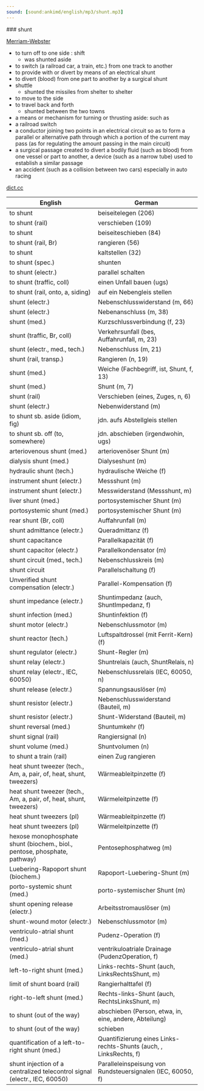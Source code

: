```yaml
---
sound: [sound:ankimd/english/mp3/shunt.mp3]
---
```


\### shunt

[Merriam-Webster](https://www.merriam-webster.com/dictionary/shunt)

- to turn off to one side : shift
    - was shunted aside
- to switch (a railroad car, a train, etc.) from one track to another
- to provide with or divert by means of an electrical shunt
- to divert (blood) from one part to another by a surgical shunt
- shuttle
    - shunted the missiles from shelter to shelter
- to move to the side
- to travel back and forth
    - shunted between the two towns
- a means or mechanism for turning or thrusting aside: such as
- a railroad switch
- a conductor joining two points in an electrical circuit so as to form a parallel or alternative path through which a portion of the current may pass (as for regulating the amount passing in the main circuit)
- a surgical passage created to divert a bodily fluid (such as blood) from one vessel or part to another, a device (such as a narrow tube) used to establish a similar passage
- an accident (such as a collision between two cars) especially in auto racing

[dict.cc](https://www.dict.cc/shunt)

| English        | German       |
| -------------- | ------------ |
| to shunt | beiseitelegen (206) |
| to shunt (rail) | verschieben (109) |
| to shunt | beiseiteschieben (84) |
| to shunt (rail, Br) | rangieren (56) |
| to shunt | kaltstellen (32) |
| to shunt (spec.) | shunten |
| to shunt (electr.) | parallel schalten |
| to shunt (traffic, coll) | einen Unfall bauen (ugs) |
| to shunt (rail, onto, a, siding) | auf ein Nebengleis stellen |
| shunt (electr.) | Nebenschlusswiderstand (m, 66) |
| shunt (electr.) | Nebenanschluss (m, 38) |
| shunt (med.) | Kurzschlussverbindung (f, 23) |
| shunt (traffic, Br, coll) | Verkehrsunfall (bes, Auffahrunfall, m, 23) |
| shunt (electr., med., tech.) | Nebenschluss (m, 21) |
| shunt (rail, transp.) | Rangieren (n, 19) |
| shunt (med.) | Weiche (Fachbegriff, ist, Shunt, f, 13) |
| shunt (med.) | Shunt (m, 7) |
| shunt (rail) | Verschieben (eines, Zuges, n, 6) |
| shunt (electr.) | Nebenwiderstand (m) |
| to shunt sb. aside (idiom, fig) | jdn. aufs Abstellgleis stellen |
| to shunt sb. off (to, somewhere) | jdn. abschieben (irgendwohin, ugs) |
| arteriovenous shunt (med.) | arteriovenöser Shunt (m) |
| dialysis shunt (med.) | Dialyseshunt (m) |
| hydraulic shunt (tech.) | hydraulische Weiche (f) |
| instrument shunt (electr.) | Messshunt (m) |
| instrument shunt (electr.) | Messwiderstand (Messshunt, m) |
| liver shunt (med.) | portosystemischer Shunt <PSS> (m) |
| portosystemic shunt <PSS> (med.) | portosystemischer Shunt <PSS> (m) |
| rear shunt (Br, coll) | Auffahrunfall (m) |
| shunt admittance (electr.) | Queradmittanz (f) |
| shunt capacitance | Parallelkapazität (f) |
| shunt capacitor (electr.) | Parallelkondensator (m) |
| shunt circuit (med., tech.) | Nebenschlusskreis (m) |
| shunt circuit | Parallelschaltung (f) |
| Unverified shunt compensation (electr.) | Parallel-Kompensation (f) |
| shunt impedance (electr.) | Shuntimpedanz (auch, ShuntImpedanz, f) |
| shunt infection (med.) | Shuntinfektion (f) |
| shunt motor (electr.) | Nebenschlussmotor (m) |
| shunt reactor (tech.) | Luftspaltdrossel (mit Ferrit-Kern) (f) |
| shunt regulator (electr.) | Shunt-Regler (m) |
| shunt relay (electr.) | Shuntrelais (auch, ShuntRelais, n) |
| shunt relay (electr., IEC, 60050) | Nebenschlussrelais (IEC, 60050, n) |
| shunt release (electr.) | Spannungsauslöser (m) |
| shunt resistor (electr.) | Nebenschlusswiderstand (Bauteil, m) |
| shunt resistor (electr.) | Shunt-Widerstand (Bauteil, m) |
| shunt reversal (med.) | Shuntumkehr (f) |
| shunt signal (rail) | Rangiersignal (n) |
| shunt volume (med.) | Shuntvolumen (n) |
| to shunt a train (rail) | einen Zug rangieren |
| heat shunt tweezer (tech., Am, a, pair, of, heat, shunt, tweezers) | Wärmeableitpinzette (f) |
| heat shunt tweezer (tech., Am, a, pair, of, heat, shunt, tweezers) | Wärmeleitpinzette (f) |
| heat shunt tweezers (pl) | Wärmeableitpinzette (f) |
| heat shunt tweezers (pl) | Wärmeleitpinzette (f) |
| hexose monophosphate shunt (biochem., biol., pentose, phosphate, pathway) | Pentosephosphatweg (m) |
| Luebering-Rapoport shunt (biochem.) | Rapoport-Luebering-Shunt (m) |
| porto-systemic shunt <PSS> (med.) | porto-systemischer Shunt <PSS> (m) |
| shunt opening release <SOR> (electr.) | Arbeitsstromauslöser (m) |
| shunt-wound motor (electr.) | Nebenschlussmotor (m) |
| ventriculo-atrial shunt <VA shunt> (med.) | Pudenz-Operation (f) |
| ventriculo-atrial shunt <VA shunt> (med.) | ventrikuloatriale Drainage (PudenzOperation, f) |
| left-to-right shunt <LRS> (med.) | Links-rechts-Shunt <LRS> (auch, LinksRechtsShunt, m) |
| limit of shunt board (rail) | Rangierhalttafel (f) |
| right-to-left shunt <RLS> (med.) | Rechts-links-Shunt <RLS> (auch, RechtsLinksShunt, m) |
| to shunt (out of the way) | abschieben (Person, etwa, in, eine, andere, Abteilung) |
| to shunt (out of the way) | schieben |
| quantification of a left-to-right shunt (med.) | Quantifizierung eines Links-rechts-Shunts (auch, , LinksRechts, f) |
| shunt injection of a centralized telecontrol signal (electr., IEC, 60050) | Paralleleinspeisung von Rundsteuersignalen (IEC, 60050, f) |
